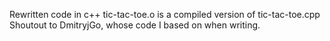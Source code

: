 Rewritten code in c++
tic-tac-toe.o is a compiled version of tic-tac-toe.cpp
Shoutout to DmitryjGo, whose code I based on when writing.